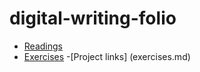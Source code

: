 # digital-writing-folio

- [Readings](readings.md) 
- [Exercises](exercises.md)
-[Project links] (exercises.md)
